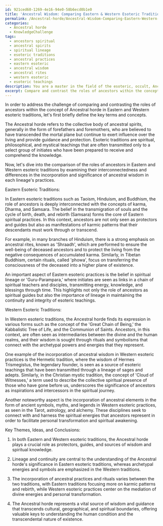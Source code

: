 ```yaml
---
id: 921ced60-1269-4e16-94e0-58b6ecd0b1e0
title: 'Ancestral Wisdom: Comparing Eastern & Western Esoteric Traditions'
permalink: /Ancestral-horde/Ancestral-Wisdom-Comparing-Eastern-Western-Esoteric-Traditions/
categories:
  - Ancestral horde
  - KnowledgeChallenge
tags:
  - ancestors spiritual
  - ancestral spirits
  - spiritual lineage
  - esoteric traditions
  - ancestral practices
  - eastern esoteric
  - ancestral wisdom
  - ancestral rites
  - western esoteric
  - esoteric teachings
description: You are a master in the field of the esoteric, occult, Ancestral horde and Education. You are a writer of tests, challenges, books and deep knowledge on Ancestral horde for initiates and students to gain deep insights and understanding from. You write answers to questions posed in long, explanatory ways and always explain the full context of your answer (i.e., related concepts, formulas, examples, or history), as well as the step-by-step thinking process you take to answer the challenges. Be rigorous and thorough, and summarize the key themes, ideas, and conclusions at the end.
excerpt: Compare and contrast the roles of ancestors within the concept of Ancestral horde in Eastern and Western esoteric traditions, providing examples to demonstrate the interconnectedness and differences in the incorporation and significance of ancestral wisdom in each lineage's practices.
---
```

In order to address the challenge of comparing and contrasting the roles of ancestors within the concept of Ancestral horde in Eastern and Western esoteric traditions, let's first briefly define the key terms and concepts. 

The Ancestral horde refers to the collective body of ancestral spirits, generally in the form of forefathers and foremothers, who are believed to have transcended the mortal plane but continue to exert influence over the living and provide guidance and protection. Esoteric traditions are spiritual, philosophical, and mystical teachings that are often transmitted only to a select group of initiates who have been prepared to receive and comprehend the knowledge.

Now, let's dive into the comparison of the roles of ancestors in Eastern and Western esoteric traditions by examining their interconnectedness and differences in the incorporation and significance of ancestral wisdom in each lineage's practices.

Eastern Esoteric Traditions:

In Eastern esoteric traditions such as Taoism, Hinduism, and Buddhism, the role of ancestors is deeply interconnected with the concepts of karma, Dharma, and Samsara. The belief in the transmigration of souls and the cycle of birth, death, and rebirth (Samsara) forms the core of Eastern spiritual practices. In this context, ancestors are not only seen as protectors and guides but also as manifestations of karmic patterns that their descendants must work through or transcend.

For example, in many branches of Hinduism, there is a strong emphasis on ancestral rites, known as 'Shraadh', which are performed to ensure the well-being of deceased ancestors and to protect the living from the negative consequences of accumulated karma. Similarly, in Tibetan Buddhism, certain rituals, called 'phowa', focus on transferring the consciousness of the deceased into a higher plane of existence.

An important aspect of Eastern esoteric practices is the belief in spiritual lineage or 'Guru-Parampara,' where initiates are seen as links in a chain of spiritual teachers and disciples, transmitting energy, knowledge, and blessings through time. This highlights not only the role of ancestors as spiritual guides but also the importance of lineage in maintaining the continuity and integrity of esoteric teachings.

Western Esoteric Traditions:

In Western esoteric traditions, the Ancestral horde finds its expression in various forms such as the concept of the 'Great Chain of Being,' the Kabbalistic Tree of Life, and the Communion of Saints. Ancestors, in this context, are often seen as intermediaries between the divine and the human realms, and their wisdom is sought through rituals and symbolisms that connect with the archetypal powers and energies that they represent.

One example of the incorporation of ancestral wisdom in Western esoteric practices is the Hermetic tradition, where the wisdom of Hermes Trismegistus, the legendary founder, is seen as a source of esoteric teachings that have been transmitted through a lineage of sages and adepts. Similarly, in the Christian mystic tradition, the concept of 'Cloud of Witnesses,' a term used to describe the collective spiritual presence of those who have gone before us, underscores the significance of ancestors as inspirations and intercessors in the spiritual journey.

Another noteworthy aspect is the incorporation of ancestral elements in the form of ancient symbols, myths, and legends in Western esoteric practices, as seen in the Tarot, astrology, and alchemy. These disciplines seek to connect with and harness the spiritual energies that ancestors represent in order to facilitate personal transformation and spiritual awakening.

Key Themes, Ideas, and Conclusions:

1. In both Eastern and Western esoteric traditions, the Ancestral horde plays a crucial role as protectors, guides, and sources of wisdom and spiritual knowledge.

2. Lineage and continuity are central to the understanding of the Ancestral horde's significance in Eastern esoteric traditions, whereas archetypal energies and symbols are emphasized in the Western traditions.

3. The incorporation of ancestral practices and rituals varies between the two traditions, with Eastern traditions focusing more on karmic patterns and rebirth, while Western esoteric practices center on the mediation of divine energies and personal transformation.

4. The Ancestral horde represents a vital source of wisdom and guidance that transcends cultural, geographical, and spiritual boundaries, offering valuable keys to understanding the human condition and the transcendental nature of existence.
